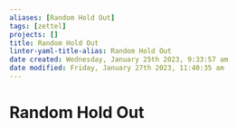 ```yaml
---
aliases: [Random Hold Out]
tags: [zettel]
projects: []
title: Random Hold Out
linter-yaml-title-alias: Random Hold Out
date created: Wednesday, January 25th 2023, 9:33:57 am
date modified: Friday, January 27th 2023, 11:40:35 am
---
```


# Random Hold Out
